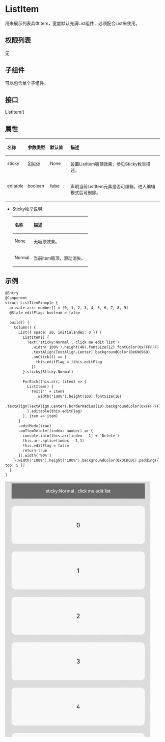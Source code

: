 # ListItem<a name="ZH-CN_TOPIC_0000001158141287"></a>

用来展示列表具体item，宽度默认充满List组件，必须配合List来使用。

## 权限列表<a name="section19446161017538"></a>

无

## 子组件<a name="section3767111810531"></a>

可以包含单个子组件。

## 接口<a name="section36922294535"></a>

ListItem\(\)

## 属性<a name="section83861522436"></a>

<a name="table1474mcpsimp"></a>
<table><thead align="left"><tr id="row1481mcpsimp"><th class="cellrowborder" valign="top" width="13%" id="mcps1.1.5.1.1"><p id="p1483mcpsimp"><a name="p1483mcpsimp"></a><a name="p1483mcpsimp"></a>名称</p>
</th>
<th class="cellrowborder" valign="top" width="14.32%" id="mcps1.1.5.1.2"><p id="p1485mcpsimp"><a name="p1485mcpsimp"></a><a name="p1485mcpsimp"></a>参数类型</p>
</th>
<th class="cellrowborder" valign="top" width="13.270000000000001%" id="mcps1.1.5.1.3"><p id="p1487mcpsimp"><a name="p1487mcpsimp"></a><a name="p1487mcpsimp"></a>默认值</p>
</th>
<th class="cellrowborder" valign="top" width="59.41%" id="mcps1.1.5.1.4"><p id="p1489mcpsimp"><a name="p1489mcpsimp"></a><a name="p1489mcpsimp"></a>描述</p>
</th>
</tr>
</thead>
<tbody><tr id="row1490mcpsimp"><td class="cellrowborder" valign="top" width="13%" headers="mcps1.1.5.1.1 "><p id="p1492mcpsimp"><a name="p1492mcpsimp"></a><a name="p1492mcpsimp"></a>sticky</p>
</td>
<td class="cellrowborder" valign="top" width="14.32%" headers="mcps1.1.5.1.2 "><p id="p1494mcpsimp"><a name="p1494mcpsimp"></a><a name="p1494mcpsimp"></a><a href="#li66453411182">Sticky</a></p>
</td>
<td class="cellrowborder" valign="top" width="13.270000000000001%" headers="mcps1.1.5.1.3 "><p id="p1496mcpsimp"><a name="p1496mcpsimp"></a><a name="p1496mcpsimp"></a>None</p>
</td>
<td class="cellrowborder" valign="top" width="59.41%" headers="mcps1.1.5.1.4 "><p id="p1644391915392"><a name="p1644391915392"></a><a name="p1644391915392"></a>设置ListItem吸顶效果，参见Sticky枚举描述。</p>
</td>
</tr>
<tr id="row1501mcpsimp"><td class="cellrowborder" valign="top" width="13%" headers="mcps1.1.5.1.1 "><p id="p16779164274313"><a name="p16779164274313"></a><a name="p16779164274313"></a>editable</p>
</td>
<td class="cellrowborder" valign="top" width="14.32%" headers="mcps1.1.5.1.2 "><p id="p1219317506433"><a name="p1219317506433"></a><a name="p1219317506433"></a>boolean</p>
</td>
<td class="cellrowborder" valign="top" width="13.270000000000001%" headers="mcps1.1.5.1.3 "><p id="p1507mcpsimp"><a name="p1507mcpsimp"></a><a name="p1507mcpsimp"></a>false</p>
</td>
<td class="cellrowborder" valign="top" width="59.41%" headers="mcps1.1.5.1.4 "><p id="p1299917596433"><a name="p1299917596433"></a><a name="p1299917596433"></a>声明当前ListItem元素是否可编辑，进入编辑模式后可删除。</p>
</td>
</tr>
</tbody>
</table>

-   <a name="li66453411182"></a>Sticky枚举说明

    <a name="table3452114216394"></a>
    <table><thead align="left"><tr id="row245219426397"><th class="cellrowborder" valign="top" width="25.2%" id="mcps1.1.3.1.1"><p id="p545244283914"><a name="p545244283914"></a><a name="p545244283914"></a>名称</p>
    </th>
    <th class="cellrowborder" valign="top" width="74.8%" id="mcps1.1.3.1.2"><p id="p2452114203917"><a name="p2452114203917"></a><a name="p2452114203917"></a>描述</p>
    </th>
    </tr>
    </thead>
    <tbody><tr id="row6452144218390"><td class="cellrowborder" valign="top" width="25.2%" headers="mcps1.1.3.1.1 "><p id="p34529427398"><a name="p34529427398"></a><a name="p34529427398"></a>None</p>
    </td>
    <td class="cellrowborder" valign="top" width="74.8%" headers="mcps1.1.3.1.2 "><p id="p1245211421393"><a name="p1245211421393"></a><a name="p1245211421393"></a>无吸顶效果。</p>
    </td>
    </tr>
    <tr id="row12452184217398"><td class="cellrowborder" valign="top" width="25.2%" headers="mcps1.1.3.1.1 "><p id="p54523425398"><a name="p54523425398"></a><a name="p54523425398"></a>Normal</p>
    </td>
    <td class="cellrowborder" valign="top" width="74.8%" headers="mcps1.1.3.1.2 "><p id="p745215426391"><a name="p745215426391"></a><a name="p745215426391"></a>当前item吸顶，滑动消失。</p>
    </td>
    </tr>
    </tbody>
    </table>


## 示例<a name="section559995265311"></a>

```
@Entry
@Component
struct ListItemExample {
  private arr: number[] = [0, 1, 2, 3, 4, 5, 6, 7, 8, 9]
  @State editFlag: boolean = false

  build() {
    Column() {
      List({ space: 20, initialIndex: 0 }) {
        ListItem() {
          Text('sticky:Normal , click me edit list')
            .width('100%').height(40).fontSize(12).fontColor(0xFFFFFF)
            .textAlign(TextAlign.Center).backgroundColor(0x696969)
            .onClick(() => {
              this.editFlag = !this.editFlag
            })
        }.sticky(Sticky.Normal)

        ForEach(this.arr, (item) => {
          ListItem() {
            Text('' + item)
              .width('100%').height(100).fontSize(16)
              .textAlign(TextAlign.Center).borderRadius(10).backgroundColor(0xFFFFFF)
          }.editable(this.editFlag)
        }, item => item)
      }
      .editMode(true)
      .onItemDelete((index: number) => {
        console.info(this.arr[index - 1] + 'Delete')
        this.arr.splice(index - 1,1)
        this.editFlag = false
        return true
      }).width('90%')
    }.width('100%').height('100%').backgroundColor(0xDCDCDC).padding({ top: 5 })
  }
}
```

![](figures/ListItem.gif)

